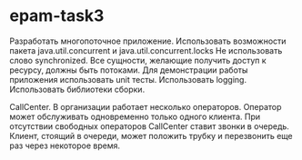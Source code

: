 # epam-task3

Разработать многопоточное приложение.
Использовать возможности пакета java.util.concurrent и java.util.concurrent.locks
Не использовать слово synchronized.
Все сущности, желающие получить доступ к ресурсу, должны быть потоками.
Для демонстрации работы приложения использовать unit тесты.
Использовать logging.
Использовать библиотеки сборки.


CallCenter. В организации работает несколько операторов. Оператор
может обслуживать одновременно только одного клиента. При отсутствии
свободных операторов CallCenter ставит звонки в очередь. Клиент,
стоящий в очереди, может положить трубку и перезвонить еще раз через
некоторое время.
